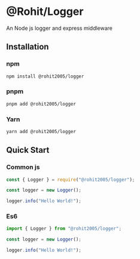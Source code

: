 # @Rohit/Logger

An Node js logger and express middleware

## Installation

### npm

```bash
npm install @rohit2005/logger

```

### pnpm

```bash
pnpm add @rohit2005/logger

```

### Yarn

```bash
yarn add @rohit2005/logger

```

## Quick Start

### Common js

```js
const { Logger } = require("@rohit2005/logger");

const logger = new Logger();

logger.info("Hello World!");
```

### Es6

```js
import { Logger } from "@rohit2005/logger";

const logger = new Logger();

logger.info("Hello World!");
```
